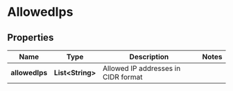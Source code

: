 

# AllowedIps


## Properties

| Name | Type | Description | Notes |
|------------ | ------------- | ------------- | -------------|
|**allowedIps** | **List&lt;String&gt;** | Allowed IP addresses in CIDR format |  |



